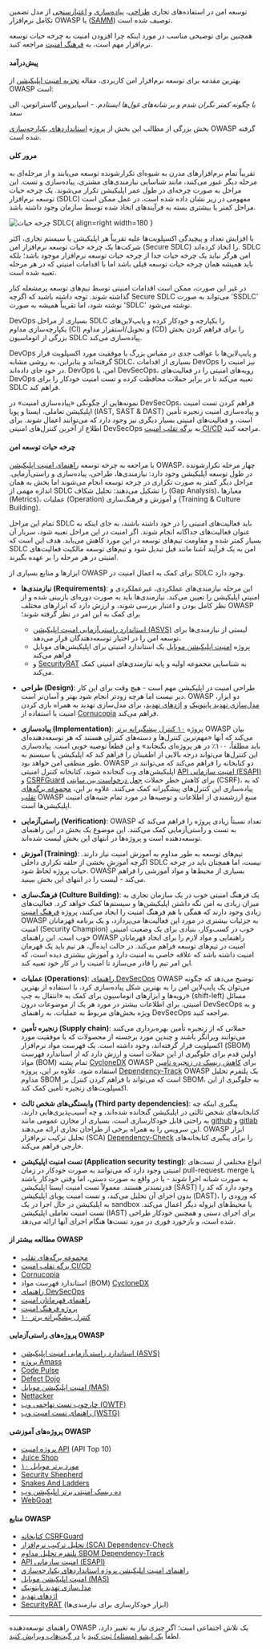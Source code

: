 توسعه امن در استفاده‌های تجاری [طراحی][sammd]، [پیاده‌سازی][sammi] و [اعتبارسنجی][sammv] از مدل تضمین
تکامل نرم‌افزار OWASP یا ([SAMM][samm]) توصیف شده است.

همچنین برای توضیحی مناسب در مورد اینکه چرا افزودن امنیت به چرخه حیات توسعه نرم‌افزار مهم است،
به [فرهنگ امنیت][culturewhy] مراجعه کنید.

#### پیش‌درآمد

بهترین مقدمه برای توسعه نرم‌افزار امن کاربردی، مقاله [تجزیه امنیت اپلیکیشن][sdlc] از OWASP است:

_یا چگونه کمتر نگران شدم و بر شانه‌های غول‌ها ایستادم._ - اسپایروس گاستراتوس، الی سعد

بخش بزرگی از مطالب این بخش از پروژه [استانداردهای یکپارچه‌سازی][intstand] OWASP گرفته شده است.

#### مرور کلی

تقریباً تمام نرم‌افزارهای مدرن به شیوه‌ای تکرارشونده توسعه می‌یابند و از مرحله‌ای به مرحله دیگر عبور
می‌کنند، مانند شناسایی نیازمندی‌های مشتری، پیاده‌سازی و تست. این مراحل به صورت چرخه‌ای در طول عمر
اپلیکیشن تکرار می‌شوند. یک چرخه حیات توسعه نرم‌افزار (SDLC) مفهومی در زیر نشان داده شده است، در عمل ممکن
است مراحل کمتر یا بیشتری بسته به فرآیندهای اتخاذ شده توسط سازمان وجود داشته باشد.

![چرخه حیات SDLC](../../assets/images/sdlc_diag.png){ align=right width=180 }

با افزایش تعداد و پیچیدگی اکسپلویت‌ها علیه تقریباً هر اپلیکیشن یا سیستم تجاری، اکثر شرکت‌ها یک چرخه
حیات توسعه نرم‌افزار امن (Secure SDLC) را اتخاذ کرده‌اند. SDLC امن هرگز نباید یک چرخه حیات جدا از
چرخه حیات توسعه نرم‌افزار موجود باشد؛ بلکه باید همیشه همان چرخه حیات توسعه قبلی باشد اما با اقدامات
امنیتی که در هر مرحله تعبیه شده است.

در غیر این صورت، ممکن است اقدامات امنیتی توسط تیم‌های توسعه پرمشغله کنار گذاشته شوند.
توجه داشته باشید که اگرچه Secure SDLC می‌تواند به صورت 'SSDLC' نوشته شود، اما تقریباً همیشه به صورت
'SDLC' نوشته می‌شود.

DevOps بسیاری از مراحل SDLC را یکپارچه و خودکار کرده و پایپ‌لاین‌های یکپارچه‌سازی مداوم (CI) و
تحویل/استقرار مداوم (CD) را برای فراهم کردن بخش بزرگی از اتوماسیون SDLC پیاده‌سازی می‌کند.

DevOps و پایپ‌لاین‌ها با عواقب جدی در مقیاس بزرگ با موفقیت مورد اکسپلویت قرار گرفته‌اند و بنابراین،
به روشی مشابه SDLC، بسیاری از اقدامات DevOps نیز امنیت را در خود جای داده‌اند. DevOps امن، یا DevSecOps،
رویه‌های امنیتی را در فعالیت‌های DevOps تعبیه می‌کند تا در برابر حملات محافظت کرده و تست امنیت خودکار
را برای SDLC فراهم کند.

نمونه‌هایی از چگونگی «پیاده‌سازی امنیت» در DevSecOps، فراهم کردن تست امنیت اپلیکیشن تعاملی، ایستا و
پویا (IAST, SAST & DAST) و پیاده‌سازی امنیت زنجیره تأمین است، و فعالیت‌های امنیتی بسیار دیگری نیز
وجود دارد که می‌توانند اعمال شوند. برای اطلاع از آخرین کنترل‌های امنیتی DevSecOps به
[برگه تقلب امنیت CI/CD][cscicd] مراجعه کنید.

#### چرخه حیات توسعه امن

با مراجعه به چرخه توسعه [راهنمای امنیت اپلیکیشن][intstand] OWASP، چهار مرحله تکرارشونده در طول توسعه
اپلیکیشن وجود دارد: نیازمندی‌ها، طراحی، پیاده‌سازی و راستی‌آزمایی. مراحل دیگر کمتر به صورت تکراری در
چرخه توسعه انجام می‌شوند اما بخش به همان اندازه مهمی از SDLC را تشکیل می‌دهند: تحلیل شکاف (Gap Analysis)،
معیارها (Metrics)، عملیات (Operation) و آموزش و فرهنگ‌سازی (Training & Culture Building).

تمام این مراحل SDLC باید فعالیت‌های امنیتی را در خود داشته باشند، به جای اینکه به عنوان فعالیت‌های
جداگانه انجام شوند. اگر امنیت در این مراحل تعبیه شود، سربار آن بسیار کمتر شده و مقاومت تیم‌های توسعه
در این مورد کاهش می‌یابد. هدف این است که SDLC امن به یک فرآیند آشنا مانند قبل تبدیل شود و تیم‌های توسعه
مالکیت فعالیت‌های امنیتی در هر مرحله را بر عهده بگیرند.

ابزارها و منابع بسیاری از OWASP برای کمک به اعمال امنیت در SDLC وجود دارد.

* **نیازمندی‌ها (Requirements)**: این مرحله نیازمندی‌های عملکردی، غیرعملکردی و امنیتی اپلیکیشن را
    تعیین می‌کند. نیازمندی‌ها باید به صورت دوره‌ای بازبینی شده و از نظر کامل بودن و اعتبار بررسی شوند،
    و ارزش دارد که ابزارهای مختلف OWASP برای کمک به این امر در نظر گرفته شوند؛

    * [استاندارد راستی‌آزمایی امنیت اپلیکیشن (ASVS)][asvs] لیستی از نیازمندی‌ها برای توسعه امن را در
        اختیار توسعه‌دهندگان قرار می‌دهد،
    * پروژه [امنیت اپلیکیشن موبایل][masproject] یک استاندارد امنیتی برای اپلیکیشن‌های موبایل فراهم می‌کند
    * و [SecurityRAT][srat] به شناسایی مجموعه اولیه و پایه نیازمندی‌های امنیتی کمک می‌کند.

* **طراحی (Design)**: طراحی امنیت در اپلیکیشن مهم است - هیچ وقت برای این کار دیر نیست اما هرچه زودتر
    انجام شود بهتر و آسان‌تر است. OWASP دو ابزار، [مدل‌سازی تهدید پایتونیک][pytm] و [اژدهای تهدید][tdtm]،
    برای مدل‌سازی تهدید به همراه بازی کردن امنیت با استفاده از [Cornucopia][cornucopia] فراهم می‌کند.

* **پیاده‌سازی (Implementation)**: پروژه [۱۰ کنترل پیشگیرانه برتر][proactive10] OWASP بیان می‌کند که آنها
    «مهم‌ترین کنترل‌ها و دسته‌های کنترلی هستند که هر توسعه‌دهنده‌ای باید مطلقاً، ۱۰۰٪ در هر پروژه‌ای
    بگنجاند» و این قطعاً توصیه خوبی است. پیاده‌سازی این کنترل‌ها می‌تواند درجه بالایی از اطمینان را فراهم
    کند که اپلیکیشن یا سیستم به طور منطقی امن خواهد بود. OWASP دو کتابخانه را فراهم می‌کند که می‌توانند
    در اپلیکیشن‌های وب گنجانده شوند، کتابخانه کنترل امنیتی [API امنیت سازمانی (ESAPI)][esapi-project] و
    [CSRFGuard][csrfguard] برای کاهش خطر حملات [جعل درخواست بین سایتی][cscsrf] (CSRF)، که به پیاده‌سازی
    این کنترل‌های پیشگیرانه کمک می‌کنند. علاوه بر این، [مجموعه برگه‌های تقلب][csproject] OWASP منبع
    ارزشمندی از اطلاعات و توصیه‌ها در مورد تمام جنبه‌های امنیت اپلیکیشن‌ها است.

* **راستی‌آزمایی (Verification)**: OWASP تعداد نسبتاً زیادی پروژه را فراهم می‌کند که به تست و راستی‌آزمایی
    کمک می‌کنند. این موضوع یک بخش در این راهنمای توسعه‌دهنده است و پروژه‌ها در انتهای این بخش لیست شده‌اند.

* **آموزش (Training)**: تیم‌های توسعه به طور مداوم به آموزش امنیت نیاز دارند. اگرچه آموزش بخشی از حلقه
    تکراری داخلی SDLC نیست، اما همچنان باید در چرخه حیات پروژه لحاظ شود. OWASP بسیاری از محیط‌ها و
    مواد آموزشی را فراهم می‌کند - لیست را در انتهای این بخش ببینید.

* **فرهنگ‌سازی (Culture Building)**: یک فرهنگ امنیتی خوب در یک سازمان تجاری به میزان زیادی به امن نگه
    داشتن اپلیکیشن‌ها و سیستم‌ها کمک خواهد کرد. فعالیت‌های زیادی وجود دارند که همگی با هم فرهنگ امنیت
    را ایجاد می‌کنند، پروژه [فرهنگ امنیت][culture] OWASP به جزئیات بیشتری در مورد این فعالیت‌ها می‌پردازد،
    و یک برنامه قهرمانان امنیت (Security Champion) خوب در کسب‌وکار، بنیادی برای یک وضعیت امنیتی خوب است.
    این راهنمای OWASP راهنمایی و مواد لازم را برای ایجاد قهرمانان امنیت در تیم‌های توسعه فراهم می‌کند.
    در حالت ایده‌آل، هر تیم باید یک قهرمان امنیت داشته باشد که علاقه خاصی به امنیت دارد و آموزش بیشتری
    دیده است، که این امر تیم را قادر می‌سازد تا امنیت را در کار خود تعبیه کند.

* **عملیات (Operations)**: [راهنمای DevSecOps][devsecops] OWASP توضیح می‌دهد که چگونه می‌توان یک پایپ‌لاین
    امن را به بهترین شکل پیاده‌سازی کرد، با استفاده از بهترین رویه‌ها و ابزارهای اتوماسیون برای کمک به
    «انتقال به چپ» (shift-left) مسائل امنیتی. برای اطلاعات بیشتر در مورد هر یک از موضوعات درون DevSecOps
    و به ویژه بخش‌های مربوط به عملیات، به راهنمای DevSecOps مراجعه کنید.

* **زنجیره تأمین (Supply chain)**: حملاتی که از زنجیره تأمین بهره‌برداری می‌کنند می‌توانند ویرانگر باشند
    و چندین مورد برجسته از محصولات که با موفقیت مورد اکسپلویت قرار گرفته‌اند، وجود داشته است. یک فهرست
    مواد نرم‌افزار (SBOM) اولین قدم برای جلوگیری از این حملات است و ارزش دارد که از استاندارد فهرست
    مواد (BOM) تمام پشته [CycloneDX][cyclone] OWASP برای [کاهش ریسک در زنجیره تأمین][cschain] استفاده شود.
    علاوه بر این، پروژه [Dependency-Track][deptrack] OWASP یک پلتفرم تحلیل مداوم SBOM است که می‌تواند با
    فراهم کردن کنترل بر SBOM، به جلوگیری از این اکسپلویت‌های زنجیره تأمین کمک کند.

* **وابستگی‌های شخص ثالث (Third party dependencies)**: پیگیری اینکه چه کتابخانه‌های شخص ثالثی در اپلیکیشن
    گنجانده شده‌اند، و چه آسیب‌پذیری‌هایی دارند، به راحتی قابل خودکارسازی است. بسیاری از مخازن عمومی مانند
    [github] و [gitlab] این سرویس را به همراه برخی از طراحان تجاری ارائه می‌دهند. OWASP ابزار تحلیل
    ترکیب نرم‌افزار (SCA) [Dependency-Check][depcheck] را برای پیگیری کتابخانه‌های خارجی فراهم می‌کند.

* **تست امنیت اپلیکیشن (Application security testing)**: انواع مختلفی از تست‌های امنیتی وجود دارد که
    می‌توانند به صورت خودکار در زمان pull-request، merge یا به صورت شبانه اجرا شوند - یا در واقع به صورت
    دستی، اما وقتی خودکار باشند قدرتمندتر هستند. معمولاً تست امنیت ایستا اپلیکیشن (SAST) وجود دارد که
    کد را بدون اجرای آن تحلیل می‌کند، و تست امنیت پویای اپلیکیشن (DAST)، که ورودی را به اپلیکیشن در حال
    اجرا در یک sandbox یا محیط‌های ایزوله دیگر اعمال می‌کند. تست امنیت تعاملی اپلیکیشن (IAST) برای اجرای
    دستی و همچنین خودکار طراحی شده است، و بازخورد فوری در مورد تست‌ها هنگام اجرای آنها ارائه می‌دهد.

#### مطالعه بیشتر از OWASP

* [مجموعه برگه‌های تقلب][csproject]
* [برگه تقلب امنیت CI/CD][cscicd]
* [Cornucopia][cornucopia]
* استاندارد فهرست مواد (BOM) [CycloneDX][cyclone]
* [راهنمای DevSecOps][devsecops]
* [راهنمای قهرمانان امنیت][champions]
* [پروژه فرهنگ امنیت][culture]
* [۱۰ کنترل پیشگیرانه برتر][proactive10]

#### پروژه‌های راستی‌آزمایی OWASP

* [استاندارد راستی‌آزمایی امنیت اپلیکیشن (ASVS)][asvs]
* [پروژه Amass][amass]
* [Code Pulse][pulse]
* [Defect Dojo][defectdojo]
* [امنیت اپلیکیشن موبایل (MAS)][masproject]
* [Nettacker][net]
* [چارچوب تست تهاجمی وب (OWTF)][owtf]
* [راهنمای تست امنیت وب (WSTG)][wstg]

#### پروژه‌های آموزشی OWASP

* [پروژه امنیت API][apisec] (API Top 10)
* [Juice Shop][juice]
* [۱۰ مورد برتر موبایل][mobile10]
* [Security Shepherd][sec-shep]
* [Snakes And Ladders][snakes]
* [ده ریسک امنیتی برتر اپلیکیشن وب][top10]
* [WebGoat][webgoat]

#### منابع OWASP

* [کتابخانه CSRFGuard][csrfguard]
* [تحلیل ترکیب نرم‌افزار (SCA) Dependency-Check][depcheck]
* [پلتفرم تحلیل مداوم SBOM Dependency-Track][deptrack]
* [API امنیت سازمانی (ESAPI)][esapi-project]
* [راهنمای امنیت اپلیکیشن پروژه استانداردهای یکپارچه‌سازی][intstand]
* [امنیت اپلیکیشن موبایل (MAS)][mas]
* [مدل‌سازی تهدید پایتونیک][pytm]
* [اژدهای تهدید][tdtm]
* [SecurityRAT][srat] (ابزار خودکارسازی برای نیازمندی‌ها)

----

راهنمای توسعه‌دهنده OWASP یک تلاش اجتماعی است؛ اگر چیزی نیاز به تغییر دارد، لطفاً
[یک ایشو (مسئله) ثبت کنید][issue0402] یا [در گیت‌هاب ویرایش کنید][edit0402].

[amass]: https://owasp.org/www-project-amass/
[apisec]: https://owasp.org/API-Security
[asvs]: https://owasp.org/www-project-application-security-verification-standard/
[champions]: https://owasp.org/www-project-security-champions-guidebook/
[cscicd]: https://cheatsheetseries.owasp.org/cheatsheets/CI_CD_Security_Cheat_Sheet.html
[cornucopia]: https://owasp.org/www-project-cornucopia/
[cschain]: https://cheatsheetseries.owasp.org/cheatsheets/Software_Supply_Chain_Security_Cheat_Sheet.html
[cscsrf]: https://cheatsheetseries.owasp.org/cheatsheets/Cross-Site_Request_Forgery_Prevention_Cheat_Sheet.html
[csproject]: https://owasp.org/www-project-cheat-sheets/
[csrfguard]: https://owasp.org/www-project-csrfguard/
[culture]: https://owasp.org/www-project-security-culture/
[culturewhy]: https://owasp.org/www-project-security-culture/stable/2-Why_Add_Security_In_Development_Teams/
[cyclone]: https://owasp.org/www-project-cyclonedx/
[depcheck]: https://owasp.org/www-project-dependency-check/
[deptrack]: https://dependencytrack.org/
[devsecops]: https://owasp.org/www-project-devsecops-guideline/
[defectdojo]: https://www.defectdojo.org/
[edit0402]: https://github.com/OWASP/DevGuide/blob/main/docs/en/02-foundations/02-secure-development.md
[esapi-project]: https://owasp.org/www-project-enterprise-security-api/
[github]: https://github.com/
[gitlab]: https://about.gitlab.com/
[issue0402]: https://github.com/OWASP/DevGuide/issues/new?labels=enhancement&template=request.md&title=Update:%2002-foundations/02-secure-development
[juice]: https://owasp.org/www-project-juice-shop/
[mas]: https://mas.owasp.org/
[masproject]: https://owasp.org/www-project-mobile-app-security/
[mobile10]: https://owasp.org/www-project-mobile-top-10/
[net]: https://owasp.org/www-project-nettacker/
[owtf]: https://owasp.org/www-project-owtf/
[proactive10]: https://owasp.org/www-project-proactive-controls/
[pulse]: https://owasp.org/www-project-code-pulse/
[pytm]: https://owasp.org/www-project-pytm/
[samm]: https://owaspsamm.org/about/
[sammd]: https://owaspsamm.org/model/design/
[sammi]: https://owaspsamm.org/model/implementation/
[sammv]: https://owaspsamm.org/model/verification/
[sdlc]: https://owasp.org/www-project-integration-standards/writeups/owasp_in_sdlc/
[sec-shep]: https://owasp.org/www-project-security-shepherd/
[snakes]: https://owasp.org/www-project-snakes-and-ladders/
[srat]: https://owasp.org/www-project-securityrat/
[tdtm]: https://owasp.org/www-project-threat-dragon/
[top10]: https://owasp.org/Top10/
[intstand]: https://owasp.org/www-project-integration-standards/
[webgoat]: https://owasp.org/www-project-webgoat/
[wstg]: https://owasp.org/www-project-web-security-testing-guide/

